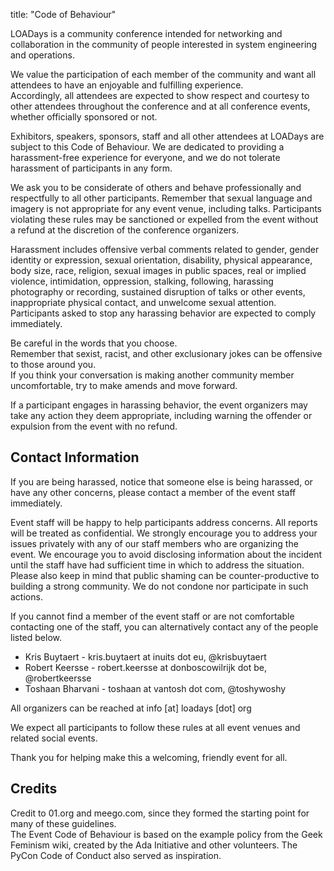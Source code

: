 title: "Code of Behaviour"

LOADays is a community conference intended for networking and collaboration in the community of people interested in system engineering and operations.  

We value the participation of each member of the community and want all attendees to have an enjoyable and fulfilling experience.  
Accordingly, all attendees are expected to show respect and courtesy to other attendees throughout the conference and at all conference events, whether officially sponsored or not.  

Exhibitors, speakers, sponsors, staff and all other attendees at LOADays are subject to this Code of Behaviour. We are dedicated to providing a harassment-free experience for everyone, and we do not tolerate harassment of participants in any form.  

We ask you to be considerate of others and behave professionally and respectfully to all other participants. Remember that sexual language and imagery is not appropriate for any event venue, including talks. Participants violating these rules may be sanctioned or expelled from the event without a refund at the discretion of the conference organizers.  

Harassment includes offensive verbal comments related to gender, gender identity or expression, sexual orientation, disability, physical appearance, body size, race, religion, sexual images in public spaces, real or implied violence, intimidation, oppression, stalking, following, harassing photography or recording, sustained disruption of talks or other events, inappropriate physical contact, and unwelcome sexual attention. Participants asked to stop any harassing behavior are expected to comply immediately.  

Be careful in the words that you choose.  
Remember that sexist, racist, and other exclusionary jokes can be offensive to those around you.  
If you think your conversation is making another community member uncomfortable, try to make amends and move forward.  

If a participant engages in harassing behavior, the event organizers may take any action they deem appropriate, including warning the offender or expulsion from the event with no refund.  

## Contact Information ##

If you are being harassed, notice that someone else is being harassed, or have any other concerns, please contact a member of the event staff immediately.  

Event staff will be happy to help participants address concerns. All reports will be treated as confidential. We strongly encourage you to address your issues privately with any of our staff members who are organizing the event. We encourage you to avoid disclosing information about the incident until the staff have had sufficient time in which to address the situation. Please also keep in mind that public shaming can be counter-productive to building a strong community. We do not condone nor participate in such actions.  

If you cannot find a member of the event staff or are not comfortable contacting one of the staff, you can alternatively contact any of the people listed below.

- Kris Buytaert - kris.buytaert at inuits dot eu, @krisbuytaert
- Robert Keersse - robert.keersse at donboscowilrijk dot be, @robertkeersse
- Toshaan Bharvani - toshaan at vantosh dot com, @toshywoshy

All organizers can be reached at info [at] loadays [dot] org  

We expect all participants to follow these rules at all event venues and related social events.  

Thank you for helping make this a welcoming, friendly event for all.  

## Credits ##

Credit to 01.org and meego.com, since they formed the starting point for many of these guidelines.  
The Event Code of Behaviour is based on the example policy from the Geek Feminism wiki, created by the Ada Initiative and other volunteers. The PyCon Code of Conduct also served as inspiration.  

